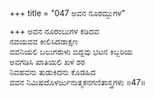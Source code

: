 +++
title = "047 ಅವನ ನೂರಮ್ಬುಗಳ"

+++
ಅವನ ನೂರಂಬುಗಳ ಕಡಿದವ  
ನವಯವವ ಕೀಲಿಸಿದಡಾಕ್ಷಣ  
ವವನಿಯಲಿ ಬಲುಗರುಳು ಬಿದ್ದವು ಭಟನ ಕಿಬ್ಬರಿಯ  
ಅವಗಡಿಸಿ ಖಾತಿಯಲಿ ಖಳ ಶರ  
ನಿವಹವನು ತುಡುಕಿದನು ಕೊಡಹಿದ  
ವವನ ನಿಮಿಷದೊಳರ್ಜುನಾತ್ಮಕನಗಣಿತಾಸ್ತ್ರಗಳು     ॥47॥